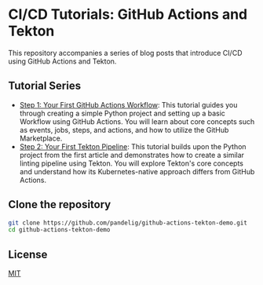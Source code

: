 # CI/CD Tutorials: GitHub Actions and Tekton

This repository accompanies a series of blog posts that introduce CI/CD using GitHub Actions and Tekton.

## Tutorial Series

- [Step 1: Your First GitHub Actions Workflow](https://pandelig.com/blog/github-actions-tekton-step-1-your-first-github-actions-workflow): This tutorial guides you through creating a simple Python project and setting up a basic Workflow using GitHub Actions. You will learn about core concepts such as events, jobs, steps, and actions, and how to utilize the GitHub Marketplace.
- [Step 2: Your First Tekton Pipeline](https://pandelig.com/blog/github-actions-tekton-step-2-your-first-tekton-pipeline): This tutorial builds upon the Python project from the first article and demonstrates how to create a similar linting pipeline using Tekton. You will explore Tekton's core concepts and understand how its Kubernetes-native approach differs from GitHub Actions.

## Clone the repository

```bash
git clone https://github.com/pandelig/github-actions-tekton-demo.git
cd github-actions-tekton-demo
```

## License

[MIT](https://github.com/pandelig/github-actions-tekton-demo/blob/main/LICENSE)
